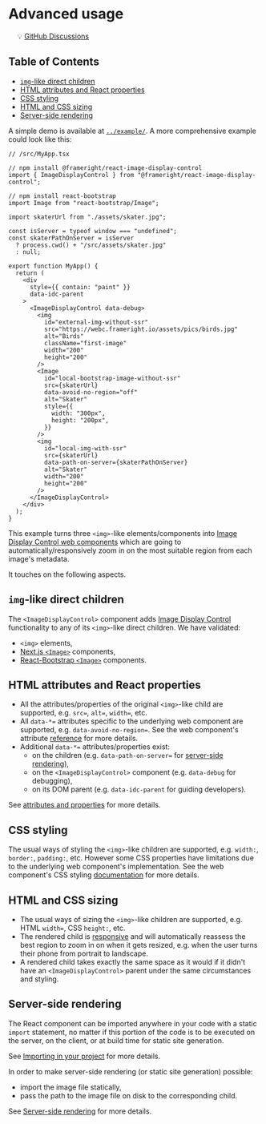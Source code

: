 # Advanced usage

&emsp; :bulb: [GitHub Discussions](https://github.com/Frameright/react-image-display-control/discussions)

## Table of Contents

<!-- toc -->

- [`img`-like direct children](#img-like-direct-children)
- [HTML attributes and React properties](#html-attributes-and-react-properties)
- [CSS styling](#css-styling)
- [HTML and CSS sizing](#html-and-css-sizing)
- [Server-side rendering](#server-side-rendering)

<!-- tocstop -->

A simple demo is available at [`../example/`](../example/). A more comprehensive
example could look like this:

```tsx
// /src/MyApp.tsx

// npm install @frameright/react-image-display-control
import { ImageDisplayControl } from "@frameright/react-image-display-control";

// npm install react-bootstrap
import Image from "react-bootstrap/Image";

import skaterUrl from "./assets/skater.jpg";

const isServer = typeof window === "undefined";
const skaterPathOnServer = isServer
  ? process.cwd() + "/src/assets/skater.jpg"
  : null;

export function MyApp() {
  return (
    <div
      style={{ contain: "paint" }}
      data-idc-parent
    >
      <ImageDisplayControl data-debug>
        <img
          id="external-img-without-ssr"
          src="https://webc.frameright.io/assets/pics/birds.jpg"
          alt="Birds"
          className="first-image"
          width="200"
          height="200"
        />
        <Image
          id="local-bootstrap-image-without-ssr"
          src={skaterUrl}
          data-avoid-no-region="off"
          alt="Skater"
          style={{
            width: "300px",
            height: "200px",
          }}
        />
        <img
          id="local-img-with-ssr"
          src={skaterUrl}
          data-path-on-server={skaterPathOnServer}
          alt="Skater"
          width="200"
          height="200"
        />
      </ImageDisplayControl>
    </div>
  );
}
```

This example turns three `<img>`-like elements/components into
[Image Display Control web components](https://github.com/Frameright/image-display-control-web-component)
which are going to automatically/responsively zoom in on the most suitable
region from each image's metadata.

It touches on the following aspects.

## `img`-like direct children

The `<ImageDisplayControl>` component adds
[Image Display Control](https://frameright.io) functionality to any of its
`<img>`-like direct children. We have validated:

* `<img>` elements,
* [Next.js `<Image>`](https://nextjs.org/docs/api-reference/next/image)
  components,
* [React-Bootstrap `<Image>`](https://react-bootstrap.github.io/components/images/)
  components.

## HTML attributes and React properties

* All the attributes/properties of the original `<img>`-like child are
  supported, e.g. `src=`, `alt=`, `width=`, etc.
* All `data-*=` attributes specific to the underlying web component are
  supported, e.g. `data-avoid-no-region=`. See the web component's attribute
  [reference](https://github.com/Frameright/image-display-control-web-component/blob/main/image-display-control/docs/reference/attributes.md)
  for more details.
* Additional `data-*=` attributes/properties exist:
    * on the children (e.g. `data-path-on-server=` for
      [server-side rendering](explanation/ssr.md)),
    * on the `<ImageDisplayControl>` component (e.g. `data-debug` for debugging),
    * on its DOM parent (e.g. `data-idc-parent` for guiding developers).

See [attributes and properties](explanation/attributes.md) for more details.

## CSS styling

The usual ways of styling the `<img>`-like children are supported, e.g.
`width:`, `border:`, `padding:`, etc. However some CSS properties have
limitations due to the underlying web component's implementation. See the web
component's CSS styling
[documentation](https://github.com/Frameright/image-display-control-web-component/blob/main/image-display-control/docs/explanation/styling.md) for more details.

## HTML and CSS sizing

* The usual ways of sizing the `<img>`-like children are supported, e.g.
  HTML `width=`, CSS `height:`, etc.
* The rendered child is 
  [responsive](https://developer.mozilla.org/en-US/docs/Learn/CSS/CSS_layout/Responsive_Design)
  and will automatically reassess the best region to zoom in on when it gets
  resized, e.g. when the user turns their phone from portrait to landscape.
* A rendered child takes exactly the same space as it would if it didn't have an
  `<ImageDisplayControl>` parent under the same circumstances and styling.

## Server-side rendering

The React component can be imported anywhere in your code with a static
`import` statement, no matter if this portion of the code is to be executed on
the server, on the client, or at build time for static site generation.

See [Importing in your project](explanation/importing.md) for more details.

In order to make server-side rendering (or static site generation) possible:

* import the image file statically,
* pass the path to the image file on disk to the corresponding child.

See [Server-side rendering](explanation/ssr.md) for more details.
